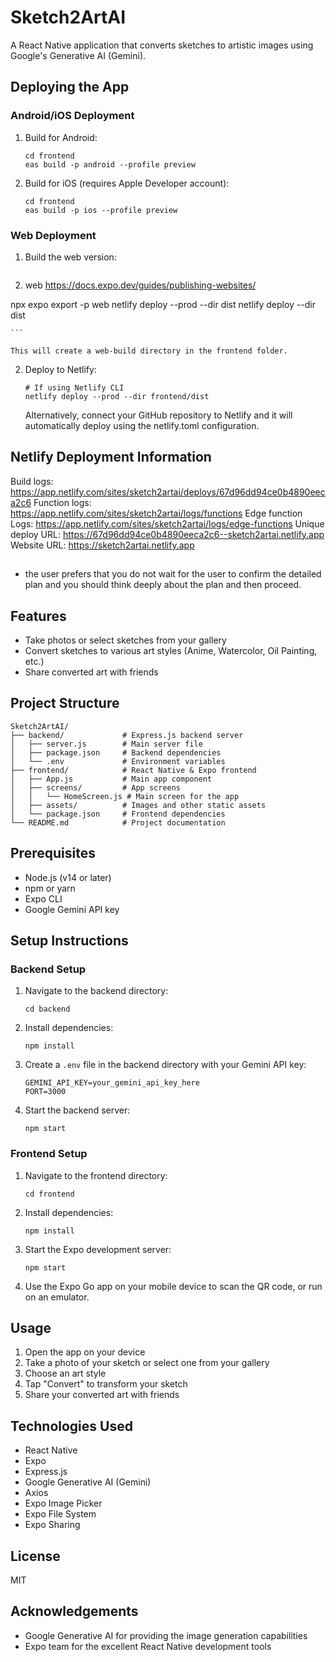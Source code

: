 # Sketch2ArtAI

A React Native application that converts sketches to artistic images using Google's Generative AI (Gemini).

## Deploying the App

### Android/iOS Deployment

1. Build for Android:

    ```
    cd frontend
    eas build -p android --profile preview
    ```

2. Build for iOS (requires Apple Developer account):
    ```
    cd frontend
    eas build -p ios --profile preview
    ```

### Web Deployment

1. Build the web version:

    ```
2. web https://docs.expo.dev/guides/publishing-websites/

npx expo export -p web
netlify deploy --prod --dir dist
netlify deploy --dir dist

    ```

    This will create a web-build directory in the frontend folder.

2. Deploy to Netlify:

    ```
    # If using Netlify CLI
    netlify deploy --prod --dir frontend/dist
    ```

    Alternatively, connect your GitHub repository to Netlify and it will automatically deploy using the netlify.toml configuration.

## Netlify Deployment Information

Build logs:         https://app.netlify.com/sites/sketch2artai/deploys/67d96dd94ce0b4890eeca2c6
Function logs:      https://app.netlify.com/sites/sketch2artai/logs/functions
Edge function Logs: https://app.netlify.com/sites/sketch2artai/logs/edge-functions
Unique deploy URL:  https://67d96dd94ce0b4890eeca2c6--sketch2artai.netlify.app
Website URL:        https://sketch2artai.netlify.app


##

- the user prefers that you do not wait for the user to confirm the detailed plan and you should think deeply about the plan and then proceed.

## Features

-   Take photos or select sketches from your gallery
-   Convert sketches to various art styles (Anime, Watercolor, Oil Painting, etc.)
-   Share converted art with friends

## Project Structure

```
Sketch2ArtAI/
├── backend/             # Express.js backend server
│   ├── server.js        # Main server file
│   ├── package.json     # Backend dependencies
│   └── .env             # Environment variables
├── frontend/            # React Native & Expo frontend
│   ├── App.js           # Main app component
│   ├── screens/         # App screens
│   │   └── HomeScreen.js # Main screen for the app
│   ├── assets/          # Images and other static assets
│   └── package.json     # Frontend dependencies
└── README.md            # Project documentation
```

## Prerequisites

-   Node.js (v14 or later)
-   npm or yarn
-   Expo CLI
-   Google Gemini API key

## Setup Instructions

### Backend Setup

1. Navigate to the backend directory:

    ```
    cd backend
    ```

2. Install dependencies:

    ```
    npm install
    ```

3. Create a `.env` file in the backend directory with your Gemini API key:

    ```
    GEMINI_API_KEY=your_gemini_api_key_here
    PORT=3000
    ```

4. Start the backend server:
    ```
    npm start
    ```

### Frontend Setup

1. Navigate to the frontend directory:

    ```
    cd frontend
    ```

2. Install dependencies:

    ```
    npm install
    ```

3. Start the Expo development server:

    ```
    npm start
    ```

4. Use the Expo Go app on your mobile device to scan the QR code, or run on an emulator.

## Usage

1. Open the app on your device
2. Take a photo of your sketch or select one from your gallery
3. Choose an art style
4. Tap "Convert" to transform your sketch
5. Share your converted art with friends

## Technologies Used

-   React Native
-   Expo
-   Express.js
-   Google Generative AI (Gemini)
-   Axios
-   Expo Image Picker
-   Expo File System
-   Expo Sharing

## License

MIT

## Acknowledgements

-   Google Generative AI for providing the image generation capabilities
-   Expo team for the excellent React Native development tools
